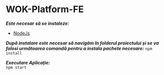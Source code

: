# WOK-Platform-FE

***Este necesar să se instaleze:***
- [NodeJs](https://nodejs.org/en/download)

***După instalare este necesar să navigăm în folderul proiectului și se va folosi următoarea comandă pentru a instala pachete necesare:***
`npm install`

***Executare Aplicație:***  
`npm start`
